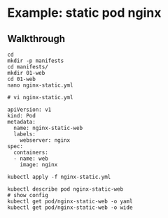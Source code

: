 # Example: static pod nginx

## Walkthrough 

```
cd
mkdir -p manifests
cd manifests/
mkdir 01-web
cd 01-web
nano nginx-static.yml 
```

```
# vi nginx-static.yml 

apiVersion: v1
kind: Pod
metadata:
  name: nginx-static-web
  labels:
    webserver: nginx
spec:
  containers:
  - name: web
    image: nginx

```

```
kubectl apply -f nginx-static.yml 
```

```
kubectl describe pod nginx-static-web 
# show config 
kubectl get pod/nginx-static-web -o yaml
kubectl get pod/nginx-static-web -o wide 
```
